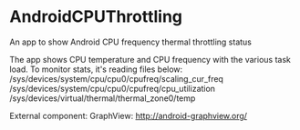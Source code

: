 AndroidCPUThrottling
====================

An app to show Android CPU frequency thermal throttling status

The app shows CPU temperature and CPU frequency with the various task load.
To monitor stats, it's reading files below:
/sys/devices/system/cpu/cpu0/cpufreq/scaling_cur_freq
/sys/devices/system/cpu/cpu0/cpufreq/cpu_utilization
/sys/devices/virtual/thermal/thermal_zone0/temp

External component:
GraphView: http://android-graphview.org/


